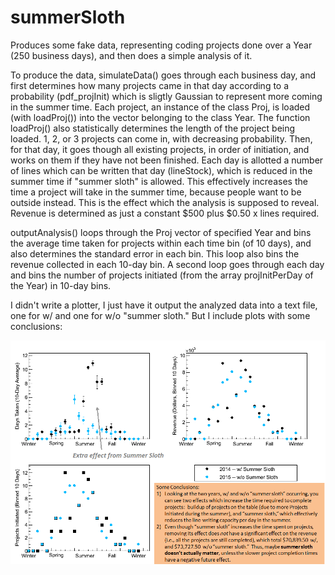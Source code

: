 # summerSloth

Produces some fake data, representing coding projects done over a Year (250 business days), and then does a simple analysis of it.

To produce the data, simulateData() goes through each business day, and first determines how many projects came in that day according to a probability (pdf_projInit) which is sligtly Gaussian to represent more coming in the summer time.  Each project, an instance of the class Proj, is loaded (with loadProj()) into the vector belonging to the class Year.  The function loadProj() also statistically determines the length of the project being loaded.  1, 2, or 3 projects can come in, with decreasing probability.  Then, for that day, it goes though all existing projects, in order of initiation, and works on them if they have not been finished.  Each day is allotted a number of lines which can be written that day (lineStock), which is reduced in the summer time if "summer sloth" is allowed.  This effectively increases the time a project will take in the summer time, because people want to be outside instead. This is the effect which the analysis is supposed to reveal.  Revenue is determined as just a constant $500 plus $0.50 x lines required. 

outputAnalysis() loops through the Proj vector of specified Year and bins the average time taken for projects within each time bin (of 10 days), and also determines the standard error in each bin.  This loop also bins the revenue collected in each 10-day bin.  A second loop goes through each day and bins the number of projects initiated (from the array projInitPerDay of the Year) in 10-day bins.

I didn't write a plotter, I just have it output the analyzed data into a text file, one for w/ and one for w/o "summer sloth."  But I include plots with some conclusions:

![Binned project completions w/ and w/o "summer sloth"](plots.png)

